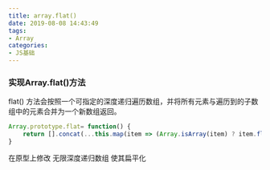 ```yaml
---
title: array.flat()
date: 2019-08-08 14:43:49
tags: 
- Array
categories: 
- JS基础
---
```



### 实现Array.flat()方法  
flat() 方法会按照一个可指定的深度递归遍历数组，并将所有元素与遍历到的子数组中的元素合并为一个新数组返回。
```javascript
Array.prototype.flat= function() {
    return [].concat(...this.map(item => (Array.isArray(item) ? item.flat() : [item])));
}

```

在原型上修改 无限深度递归数组 使其扁平化